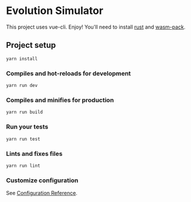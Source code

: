 # Evolution Simulator

This project uses vue-cli. Enjoy!
You'll need to install [rust](https://www.rust-lang.org/learn/get-started) and [wasm-pack](https://rustwasm.github.io/wasm-pack/).

## Project setup
```
yarn install
```

### Compiles and hot-reloads for development
```
yarn run dev
```

### Compiles and minifies for production
```
yarn run build
```

### Run your tests
```
yarn run test
```

### Lints and fixes files
```
yarn run lint
```

### Customize configuration
See [Configuration Reference](https://cli.vuejs.org/config/).
